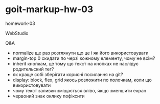 # goit-markup-hw-03

homework-03

WebStudio

Q&A

- normalize ще раз розглянути що це і як його використовувати
- margin-top 0 скидати по черзі кожному елементу, чому не всім?
- inherit кнопкам, це тому що текст на кнопках не наслідує родительский тег?
- як краще собі зберігати корисні посилання на git?
- display: block, flex, grid якось розложити по полочкам, коли що використовувати
- чому текст заливки зміщається вліво, якщо зменшити екран
- червоний знак оклику пофіксити
